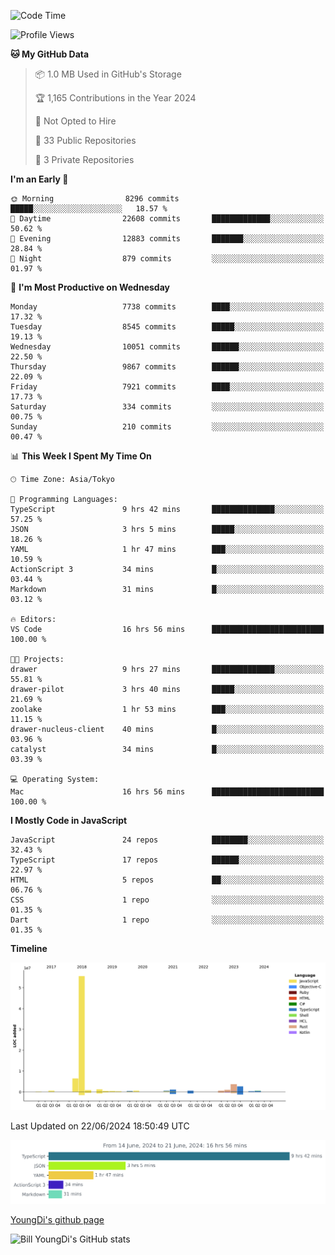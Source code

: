 <!--START_SECTION:waka-->
![Code Time](http://img.shields.io/badge/Code%20Time-770%20hrs%2025%20mins-blue)

![Profile Views](http://img.shields.io/badge/Profile%20Views-0-blue)

**🐱 My GitHub Data** 

> 📦 1.0 MB Used in GitHub's Storage 
 > 
> 🏆 1,165 Contributions in the Year 2024
 > 
> 🚫 Not Opted to Hire
 > 
> 📜 33 Public Repositories 
 > 
> 🔑 3 Private Repositories 
 > 
**I'm an Early 🐤** 

```text
🌞 Morning                8296 commits        █████░░░░░░░░░░░░░░░░░░░░   18.57 % 
🌆 Daytime                22608 commits       █████████████░░░░░░░░░░░░   50.62 % 
🌃 Evening                12883 commits       ███████░░░░░░░░░░░░░░░░░░   28.84 % 
🌙 Night                  879 commits         ░░░░░░░░░░░░░░░░░░░░░░░░░   01.97 % 
```
📅 **I'm Most Productive on Wednesday** 

```text
Monday                   7738 commits        ████░░░░░░░░░░░░░░░░░░░░░   17.32 % 
Tuesday                  8545 commits        █████░░░░░░░░░░░░░░░░░░░░   19.13 % 
Wednesday                10051 commits       ██████░░░░░░░░░░░░░░░░░░░   22.50 % 
Thursday                 9867 commits        ██████░░░░░░░░░░░░░░░░░░░   22.09 % 
Friday                   7921 commits        ████░░░░░░░░░░░░░░░░░░░░░   17.73 % 
Saturday                 334 commits         ░░░░░░░░░░░░░░░░░░░░░░░░░   00.75 % 
Sunday                   210 commits         ░░░░░░░░░░░░░░░░░░░░░░░░░   00.47 % 
```


📊 **This Week I Spent My Time On** 

```text
🕑︎ Time Zone: Asia/Tokyo

💬 Programming Languages: 
TypeScript               9 hrs 42 mins       ██████████████░░░░░░░░░░░   57.25 % 
JSON                     3 hrs 5 mins        █████░░░░░░░░░░░░░░░░░░░░   18.26 % 
YAML                     1 hr 47 mins        ███░░░░░░░░░░░░░░░░░░░░░░   10.59 % 
ActionScript 3           34 mins             █░░░░░░░░░░░░░░░░░░░░░░░░   03.44 % 
Markdown                 31 mins             █░░░░░░░░░░░░░░░░░░░░░░░░   03.12 % 

🔥 Editors: 
VS Code                  16 hrs 56 mins      █████████████████████████   100.00 % 

🐱‍💻 Projects: 
drawer                   9 hrs 27 mins       ██████████████░░░░░░░░░░░   55.81 % 
drawer-pilot             3 hrs 40 mins       █████░░░░░░░░░░░░░░░░░░░░   21.69 % 
zoolake                  1 hr 53 mins        ███░░░░░░░░░░░░░░░░░░░░░░   11.15 % 
drawer-nucleus-client    40 mins             █░░░░░░░░░░░░░░░░░░░░░░░░   03.96 % 
catalyst                 34 mins             █░░░░░░░░░░░░░░░░░░░░░░░░   03.39 % 

💻 Operating System: 
Mac                      16 hrs 56 mins      █████████████████████████   100.00 % 
```

**I Mostly Code in JavaScript** 

```text
JavaScript               24 repos            ████████░░░░░░░░░░░░░░░░░   32.43 % 
TypeScript               17 repos            ██████░░░░░░░░░░░░░░░░░░░   22.97 % 
HTML                     5 repos             ██░░░░░░░░░░░░░░░░░░░░░░░   06.76 % 
CSS                      1 repo              ░░░░░░░░░░░░░░░░░░░░░░░░░   01.35 % 
Dart                     1 repo              ░░░░░░░░░░░░░░░░░░░░░░░░░   01.35 % 
```



**Timeline**

![Lines of Code chart](https://raw.githubusercontent.com/Youngdi/Youngdi/master/assets/bar_graph.png)


 Last Updated on 22/06/2024 18:50:49 UTC
<!--END_SECTION:waka-->

![wakatime](./images/stat.svg)

[YoungDi's github page](https://youngdi.github.io)

![Bill YoungDi's GitHub stats](https://github-readme-stats.vercel.app/api?username=youngdi&count_private=true&show_icons=true)
